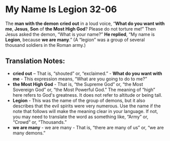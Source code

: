 My Name Is Legion 32-06
=========================


The **man with the demon** **cried out** in a loud voice, “**What do you
want with me**, **Jesus**, **Son** of **the Most High God**? Please do
not torture me!” Then Jesus asked the demon, “What is your name?”
**He replied**, “My name is **Legion**, because **we are many**.” (A
“legion” was a group of several thousand soldiers in the Roman army.)

Translation Notes:
------------------

-   **cried out** – That is, “shouted” or, “exclaimed.” -
**What do you want with me** - This expression means, “What are you
    going to do to me?”
-   **the Most High God** - That is, “the Supreme God” or, “the Most
    Sovereign God” or, “the Most Powerful God.” The meaning of
    “high” here refers to God's greatness. It does not refer to
    altitude or being tall.
-   **Legion** - This was the name of the group of demons, but it also
    describes that the evil spirits were very numerous. Use the name if
    the note that follows will make the meaning clear in your language.
    If not, you may need to translate the word as something like,
    “Army” or, “Crowd” or, “Thousands.”
-   **we are many** - we are many - That is, “there are many of
us” or,
    “we are many demons.”

